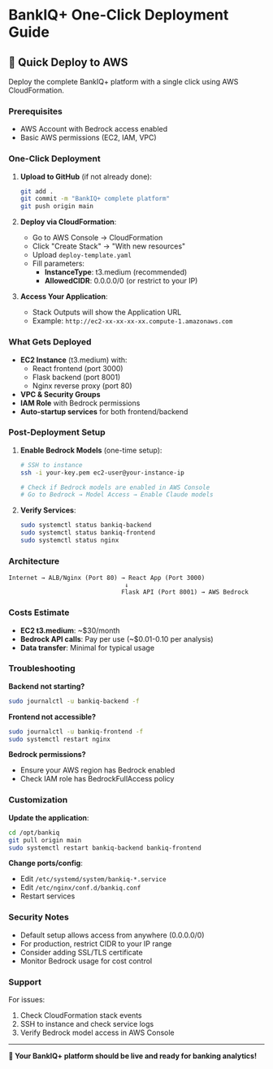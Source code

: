 # BankIQ+ One-Click Deployment Guide

## 🚀 Quick Deploy to AWS

Deploy the complete BankIQ+ platform with a single click using AWS CloudFormation.

### Prerequisites
- AWS Account with Bedrock access enabled
- Basic AWS permissions (EC2, IAM, VPC)

### One-Click Deployment

1. **Upload to GitHub** (if not already done):
   ```bash
   git add .
   git commit -m "BankIQ+ complete platform"
   git push origin main
   ```

2. **Deploy via CloudFormation**:
   - Go to AWS Console → CloudFormation
   - Click "Create Stack" → "With new resources"
   - Upload `deploy-template.yaml`
   - Fill parameters:
     - **InstanceType**: t3.medium (recommended)
     - **AllowedCIDR**: 0.0.0.0/0 (or restrict to your IP)

3. **Access Your Application**:
   - Stack Outputs will show the Application URL
   - Example: `http://ec2-xx-xx-xx-xx.compute-1.amazonaws.com`

### What Gets Deployed

- **EC2 Instance** (t3.medium) with:
  - React frontend (port 3000)
  - Flask backend (port 8001)
  - Nginx reverse proxy (port 80)
- **VPC & Security Groups**
- **IAM Role** with Bedrock permissions
- **Auto-startup services** for both frontend/backend

### Post-Deployment Setup

1. **Enable Bedrock Models** (one-time setup):
   ```bash
   # SSH to instance
   ssh -i your-key.pem ec2-user@your-instance-ip
   
   # Check if Bedrock models are enabled in AWS Console
   # Go to Bedrock → Model Access → Enable Claude models
   ```

2. **Verify Services**:
   ```bash
   sudo systemctl status bankiq-backend
   sudo systemctl status bankiq-frontend
   sudo systemctl status nginx
   ```

### Architecture

```
Internet → ALB/Nginx (Port 80) → React App (Port 3000)
                                ↓
                               Flask API (Port 8001) → AWS Bedrock
```

### Costs Estimate
- **EC2 t3.medium**: ~$30/month
- **Bedrock API calls**: Pay per use (~$0.01-0.10 per analysis)
- **Data transfer**: Minimal for typical usage

### Troubleshooting

**Backend not starting?**
```bash
sudo journalctl -u bankiq-backend -f
```

**Frontend not accessible?**
```bash
sudo journalctl -u bankiq-frontend -f
sudo systemctl restart nginx
```

**Bedrock permissions?**
- Ensure your AWS region has Bedrock enabled
- Check IAM role has BedrockFullAccess policy

### Customization

**Update the application**:
```bash
cd /opt/bankiq
git pull origin main
sudo systemctl restart bankiq-backend bankiq-frontend
```

**Change ports/config**:
- Edit `/etc/systemd/system/bankiq-*.service`
- Edit `/etc/nginx/conf.d/bankiq.conf`
- Restart services

### Security Notes

- Default setup allows access from anywhere (0.0.0.0/0)
- For production, restrict CIDR to your IP range
- Consider adding SSL/TLS certificate
- Monitor Bedrock usage for cost control

### Support

For issues:
1. Check CloudFormation stack events
2. SSH to instance and check service logs
3. Verify Bedrock model access in AWS Console

---

**🎉 Your BankIQ+ platform should be live and ready for banking analytics!**